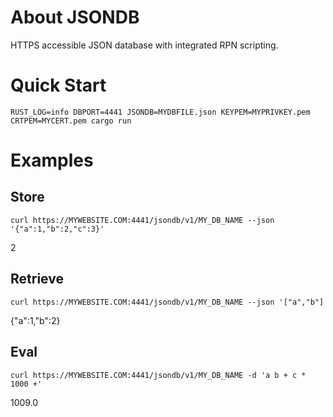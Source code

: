 # About JSONDB

HTTPS accessible JSON database with integrated RPN scripting.

# Quick Start

    RUST_LOG=info DBPORT=4441 JSONDB=MYDBFILE.json KEYPEM=MYPRIVKEY.pem CRTPEM=MYCERT.pem cargo run

# Examples

## Store
    curl https://MYWEBSITE.COM:4441/jsondb/v1/MY_DB_NAME --json '{"a":1,"b":2,"c":3}'
2

## Retrieve
    curl https://MYWEBSITE.COM:4441/jsondb/v1/MY_DB_NAME --json '["a","b"]
{"a":1,"b":2}

## Eval
    curl https://MYWEBSITE.COM:4441/jsondb/v1/MY_DB_NAME -d 'a b + c * 1000 +'
1009.0
